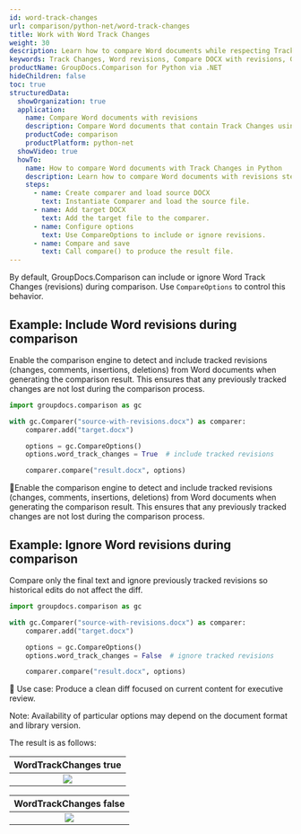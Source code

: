 ```yaml
---
id: word-track-changes
url: comparison/python-net/word-track-changes
title: Work with Word Track Changes
weight: 30
description: Learn how to compare Word documents while respecting Track Changes using GroupDocs.Comparison for Python via .NET.
keywords: Track Changes, Word revisions, Compare DOCX with revisions, GroupDocs.Comparison Python
productName: GroupDocs.Comparison for Python via .NET
hideChildren: false
toc: true
structuredData:
  showOrganization: true
  application:
    name: Compare Word documents with revisions
    description: Compare Word documents that contain Track Changes using Python and GroupDocs.Comparison for Python via .NET
    productCode: comparison
    productPlatform: python-net
  showVideo: true
  howTo:
    name: How to compare Word documents with Track Changes in Python
    description: Learn how to compare Word documents with revisions step by step
    steps:
      - name: Create comparer and load source DOCX
        text: Instantiate Comparer and load the source file.
      - name: Add target DOCX
        text: Add the target file to the comparer.
      - name: Configure options
        text: Use CompareOptions to include or ignore revisions.
      - name: Compare and save
        text: Call compare() to produce the result file.
---
```


By default, GroupDocs.Comparison can include or ignore Word Track Changes (revisions) during comparison. Use `CompareOptions` to control this behavior.

## Example: Include Word revisions during comparison

Enable the comparison engine to detect and include tracked revisions (changes, comments, insertions, deletions) from Word documents when generating the comparison result. This ensures that any previously tracked changes are not lost during the comparison process.

```python
import groupdocs.comparison as gc

with gc.Comparer("source-with-revisions.docx") as comparer:
    comparer.add("target.docx")

    options = gc.CompareOptions()
    options.word_track_changes = True  # include tracked revisions

    comparer.compare("result.docx", options)
```

🔹Enable the comparison engine to detect and include tracked revisions (changes, comments, insertions, deletions) from Word documents when generating the comparison result. This ensures that any previously tracked changes are not lost during the comparison process.

## Example: Ignore Word revisions during comparison

Compare only the final text and ignore previously tracked revisions so historical edits do not affect the diff.

```python
import groupdocs.comparison as gc

with gc.Comparer("source-with-revisions.docx") as comparer:
    comparer.add("target.docx")

    options = gc.CompareOptions()
    options.word_track_changes = False  # ignore tracked revisions

    comparer.compare("result.docx", options)
```

🔹 Use case: Produce a clean diff focused on current content for executive review.

Note: Availability of particular options may depend on the document format and library version.

The result is as follows:

|                     WordTrackChanges true                      |
| :------------------------------------------------------------: |
| ![](/comparison/python-net/images/word-track-changes-option-true.png) |




|                     WordTrackChanges false                      |
| :-------------------------------------------------------------: |
| ![](/comparison/python-net/images/word-track-changes-option-false.png) |


